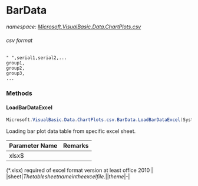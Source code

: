 ﻿# BarData
_namespace: [Microsoft.VisualBasic.Data.ChartPlots.csv](./index.md)_

###### csv format
 
 ```
 " ",serial1,serial2,...
 group1,
 group2,
 group3,
 ...
 ```



### Methods

#### LoadBarDataExcel
```csharp
Microsoft.VisualBasic.Data.ChartPlots.csv.BarData.LoadBarDataExcel(System.String,System.String,System.String)
```
Loading bar plot data table from specific excel sheet.

|Parameter Name|Remarks|
|--------------|-------|
|xlsx$|
 (*.xlsx) required of excel format version at least office 2010
 |
|sheet$|
 The table sheet name in the excel file.
 |
|theme$|-|



